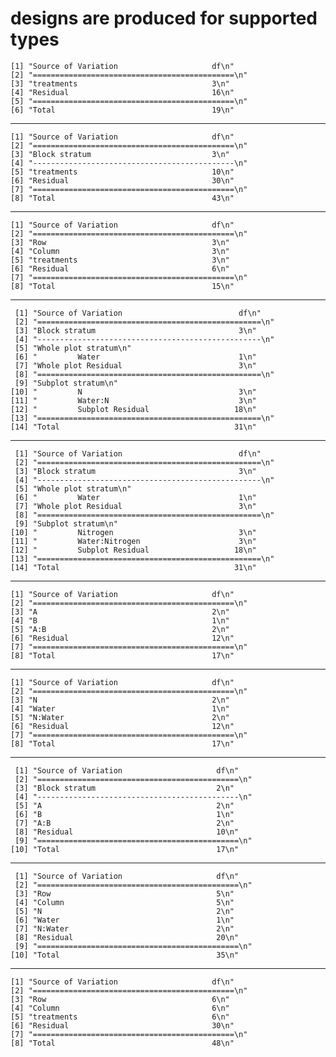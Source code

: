 # designs are produced for supported types

    [1] "Source of Variation                     df\n"   
    [2] "=============================================\n"
    [3] "treatments                              3\n"    
    [4] "Residual                                16\n"   
    [5] "=============================================\n"
    [6] "Total                                   19\n"   

---

    [1] "Source of Variation                     df\n"   
    [2] "=============================================\n"
    [3] "Block stratum                           3\n"    
    [4] "---------------------------------------------\n"
    [5] "treatments                              10\n"   
    [6] "Residual                                30\n"   
    [7] "=============================================\n"
    [8] "Total                                   43\n"   

---

    [1] "Source of Variation                     df\n"   
    [2] "=============================================\n"
    [3] "Row                                     3\n"    
    [4] "Column                                  3\n"    
    [5] "treatments                              3\n"    
    [6] "Residual                                6\n"    
    [7] "=============================================\n"
    [8] "Total                                   15\n"   

---

     [1] "Source of Variation                          df\n"   
     [2] "==================================================\n"
     [3] "Block stratum                                3\n"    
     [4] "--------------------------------------------------\n"
     [5] "Whole plot stratum\n"                                
     [6] "         Water                               1\n"    
     [7] "Whole plot Residual                          3\n"    
     [8] "==================================================\n"
     [9] "Subplot stratum\n"                                   
    [10] "         N                                   3\n"    
    [11] "         Water:N                             3\n"    
    [12] "         Subplot Residual                   18\n"    
    [13] "==================================================\n"
    [14] "Total                                       31\n"    

---

     [1] "Source of Variation                          df\n"   
     [2] "==================================================\n"
     [3] "Block stratum                                3\n"    
     [4] "--------------------------------------------------\n"
     [5] "Whole plot stratum\n"                                
     [6] "         Water                               1\n"    
     [7] "Whole plot Residual                          3\n"    
     [8] "==================================================\n"
     [9] "Subplot stratum\n"                                   
    [10] "         Nitrogen                            3\n"    
    [11] "         Water:Nitrogen                      3\n"    
    [12] "         Subplot Residual                   18\n"    
    [13] "==================================================\n"
    [14] "Total                                       31\n"    

---

    [1] "Source of Variation                     df\n"   
    [2] "=============================================\n"
    [3] "A                                       2\n"    
    [4] "B                                       1\n"    
    [5] "A:B                                     2\n"    
    [6] "Residual                                12\n"   
    [7] "=============================================\n"
    [8] "Total                                   17\n"   

---

    [1] "Source of Variation                     df\n"   
    [2] "=============================================\n"
    [3] "N                                       2\n"    
    [4] "Water                                   1\n"    
    [5] "N:Water                                 2\n"    
    [6] "Residual                                12\n"   
    [7] "=============================================\n"
    [8] "Total                                   17\n"   

---

     [1] "Source of Variation                     df\n"   
     [2] "=============================================\n"
     [3] "Block stratum                           2\n"    
     [4] "---------------------------------------------\n"
     [5] "A                                       2\n"    
     [6] "B                                       1\n"    
     [7] "A:B                                     2\n"    
     [8] "Residual                                10\n"   
     [9] "=============================================\n"
    [10] "Total                                   17\n"   

---

     [1] "Source of Variation                     df\n"   
     [2] "=============================================\n"
     [3] "Row                                     5\n"    
     [4] "Column                                  5\n"    
     [5] "N                                       2\n"    
     [6] "Water                                   1\n"    
     [7] "N:Water                                 2\n"    
     [8] "Residual                                20\n"   
     [9] "=============================================\n"
    [10] "Total                                   35\n"   

---

    [1] "Source of Variation                     df\n"   
    [2] "=============================================\n"
    [3] "Row                                     6\n"    
    [4] "Column                                  6\n"    
    [5] "treatments                              6\n"    
    [6] "Residual                                30\n"   
    [7] "=============================================\n"
    [8] "Total                                   48\n"   

